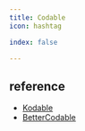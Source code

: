 ```yaml
---
title: Codable
icon: hashtag

index: false

---
```



## reference

- [Kodable](https://github.com/JARMourato/Kodable)
- [BetterCodable](https://github.com/marksands/BetterCodable)